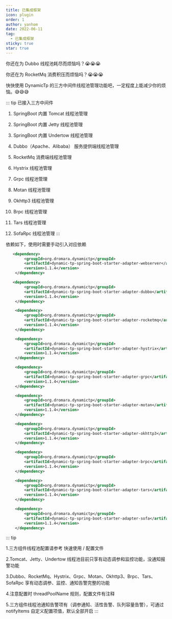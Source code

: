```yaml
---
title: 已集成框架
icon: plugin
order: 1
author: yanhom
date: 2022-06-11
tag:
  - 已集成框架
sticky: true
star: true
---
```


你还在为 Dubbo 线程池耗尽而烦恼吗？😭😭😭

你还在为 RocketMq 消费积压而烦恼吗？😭😭😭

快快使用 DynamicTp 的三方中间件线程池管理功能吧，一定程度上能减少你的烦恼。😅😅😅

::: tip
已接入三方中间件
1. SpringBoot 内置 Tomcat 线程池管理

2. SpringBoot 内置 Jetty 线程池管理

3. SpringBoot 内置 Undertow 线程池管理

4. Dubbo（Apache、Alibaba） 服务提供端线程池管理

5. RocketMq 消费端线程池管理

6. Hystrix 线程池管理

7. Grpc 线程池管理

8. Motan 线程池管理

9. Okhttp3 线程池管理

10. Brpc 线程池管理

11. Tars 线程池管理

12. SofaRpc 线程池管理
:::

依赖如下，使用时需要手动引入对应依赖

```xml
   <dependency>
        <groupId>org.dromara.dynamictp</groupId>
        <artifactId>dynamic-tp-spring-boot-starter-adapter-webserver</artifactId>
        <version>1.1.4</version>
    </dependency>
```

```xml
   <dependency>
        <groupId>org.dromara.dynamictp</groupId>
        <artifactId>dynamic-tp-spring-boot-starter-adapter-dubbo</artifactId>
        <version>1.1.4</version>
    </dependency>
```

```xml
    <dependency>
        <groupId>org.dromara.dynamictp</groupId>
        <artifactId>dynamic-tp-spring-boot-starter-adapter-rocketmq</artifactId>
        <version>1.1.4</version>
    </dependency>
```

```xml
    <dependency>
        <groupId>org.dromara.dynamictp</groupId>
        <artifactId>dynamic-tp-spring-boot-starter-adapter-hystrix</artifactId>
        <version>1.1.4</version>
    </dependency>
```

```xml
    <dependency>
        <groupId>org.dromara.dynamictp</groupId>
        <artifactId>dynamic-tp-spring-boot-starter-adapter-grpc</artifactId>
        <version>1.1.4</version>
    </dependency>
```

```xml
    <dependency>
        <groupId>org.dromara.dynamictp</groupId>
        <artifactId>dynamic-tp-spring-boot-starter-adapter-motan</artifactId>
        <version>1.1.4</version>
    </dependency>
```

```xml
    <dependency>
        <groupId>org.dromara.dynamictp</groupId>
        <artifactId>dynamic-tp-spring-boot-starter-adapter-okhttp3</artifactId>
        <version>1.1.4</version>
    </dependency>
```

```xml
    <dependency>
        <groupId>org.dromara.dynamictp</groupId>
        <artifactId>dynamic-tp-spring-boot-starter-adapter-brpc</artifactId>
        <version>1.1.4</version>
    </dependency>
```

```xml
    <dependency>
        <groupId>org.dromara.dynamictp</groupId>
        <artifactId>dynamic-tp-spring-boot-starter-adapter-tars</artifactId>
        <version>1.1.4</version>
    </dependency>
```

```xml
    <dependency>
        <groupId>org.dromara.dynamictp</groupId>
        <artifactId>dynamic-tp-spring-boot-starter-adapter-sofa</artifactId>
        <version>1.1.4</version>
    </dependency>
```
::: tip

1.三方组件线程池配置请参考 快速使用 / 配置文件

2.Tomcat、Jetty、Undertow 线程池目前只享有动态调参和监控功能，没通知报警功能

3.Dubbo、RocketMq、Hystrix、Grpc、Motan、Okhttp3、Brpc、Tars、SofaRpc 享有动态调参、监控、通知告警完整的功能

4.注意配置时 threadPoolName 规则，配置文件有注释

5.三方组件线程池通知告警项有（调参通知、活性告警、队列容量告警），可通过 notifyItems 自定义配置项值，默认全部开启
:::